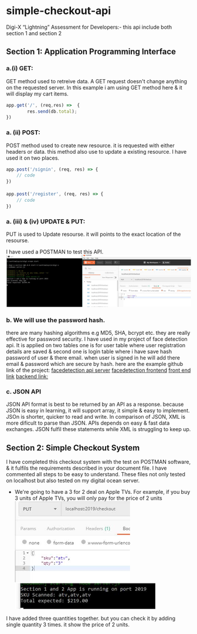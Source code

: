 # simple-checkout-api
Digi-X “Lightning” Assessment for Developers:- this api include both section 1 and section 2

## Section 1: Application Programming Interface

### a.(i) GET:
GET method used to retreive data. A GET request doesn't change anything on the requested server. In this example i am using GET method here & it will display my cart items.
```javascript
app.get('/', (req,res) =>  {
		res.send(db.total);
})
```
### a. (ii) POST:
POST method used to create new resource. it is requested with either headers or data. this method also use to update a existing resource.
I have used it on two places.
```javascript
app.post('/signin', (req, res) => {
	// code
})

app.post('/register', (req, res) => {
	// code
})
```
### a. (iii) & (iv) UPDATE & PUT:
PUT is used to Update resourse. it will points to the exact location of the resourse.

I have used a POSTMAN to test this API.
![alt text](https://github.com/devavratsingh/simple-checkout-api/blob/master/images/put-request.jpg "Put & Update Example")

### b. We will use the password hash. 
there are many hashing algorithms e.g MD5, SHA, bcrypt etc. they are really effective for password security.
I have used in my project of face detection api. It is applied on two tables one is for user table where user registration details are saved & second one is login table where i have save hash password of user & there email. when user is signed in he will add there email & password which are secure by hash.
here are the example github link of the project:
[facedetection api server](https://github.com/devavratsingh/facerecognition-api-server)
[facedetection frontend](https://github.com/devavratsingh/face-recognition-brain-frontend)
[front end link](https://facedetection-bitsa.herokuapp.com)
[backend link:](https://smart-brain-api-bitsa.herokuapp.com)

### c. JSON API
JSON API format is best to be returned by an API as a response. because JSON is easy in learning, it will support array, it simple & easy to implement. JSOn is shorter, quicker to read and write.
In comparison of JSON, XML is more dificult to parse than JSON. APIs depends on easy & fast data exchanges. JSON fulfil these statements while XML is struggling to keep up.


## Section 2: Simple Checkout System

I have completed this checkout system with the test on POSTMAN software, & it fulfils the requirements described in your document file. I have commented all steps to be easy to understand. 
These files not only tested on localhost but also tested on my digital ocean server.

* We're going to have a 3 for 2 deal on Apple TVs. For example, if you buy 3 units of Apple TVs, you will only pay for the price of 2 units
![alt text](https://github.com/devavratsingh/simple-checkout-api/blob/master/images/req-1-1.jpg  "Simple Checkout System First Task")
![alt text](https://github.com/devavratsingh/simple-checkout-api/blob/master/images/req-1-2.jpg "Simple Checkout System First Task")

I have added three quantities together. but you can check it by adding single quantity 3 times. it show the price of 2 units.












